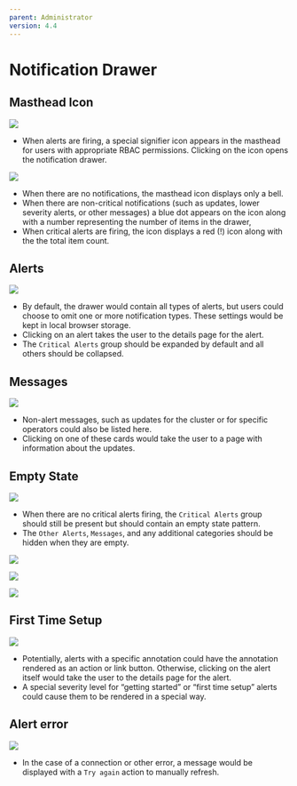```yaml
---
parent: Administrator
version: 4.4
---
```


# Notification Drawer

## Masthead Icon
![](img/notifications-closed.png)
- When alerts are firing, a special signifier icon appears in the masthead for users with appropriate RBAC permissions. Clicking on the icon opens the notification drawer.

![](img/notifications-icon.png)
- When there are no notifications, the masthead icon displays only a bell.
- When there are non-critical notifications (such as updates, lower severity alerts, or other messages) a blue dot appears on the icon along with a number representing the number of items in the drawer,
- When critical alerts are firing, the icon displays a red (!) icon along with the the total item count.

## Alerts
![](img/notifications-open.png)
- By default, the drawer would contain all types of alerts, but users could choose to omit one or more notification types. These settings would be kept in local browser storage.
- Clicking on an alert takes the user to the details page for the alert.
- The `Critical Alerts` group should be expanded by default and all others should be collapsed.

## Messages
![](img/notifications-updates.png)
- Non-alert messages, such as updates for the cluster or for specific operators could also be listed here.
- Clicking on one of these cards would take the user to a page with information about the updates.

## Empty State
![](img/notifications-empty.png)
- When there are no critical alerts firing, the `Critical Alerts` group should still be present but should contain an empty state pattern.
- The `Other Alerts`, `Messages`, and any additional categories should be hidden when they are empty.

![](img/notifications-no-critical.png)

![](img/notifications-no-critical-expanded.png)

![](img/notifications-only-messages.png)

## First Time Setup
![](img/notifications-receivers.png)
- Potentially, alerts with a specific annotation could have the annotation rendered as an action or link button. Otherwise, clicking on the alert itself would take the user to the details page for the alert.
- A special severity level for “getting started” or “first time setup” alerts could cause them to be rendered in a special way.

## Alert error
![](img/notifications-error.png)
- In the case of a connection or other error, a message would be displayed with a `Try again` action to manually refresh.
